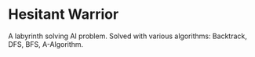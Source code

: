 # Hesitant Warrior

A labyrinth solving AI problem. Solved with various algorithms: Backtrack, DFS, BFS, A-Algorithm.
